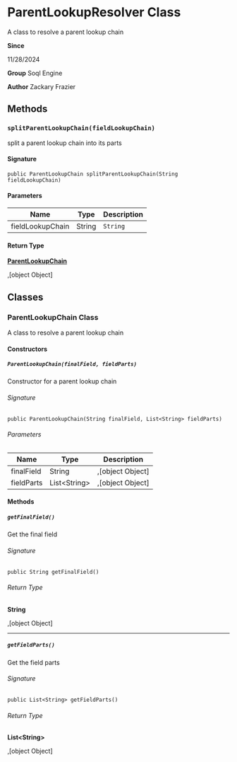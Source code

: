 # ParentLookupResolver Class

A class to resolve a parent lookup chain

**Since** 

11/28/2024

**Group** Soql Engine

**Author** Zackary Frazier

## Methods
### `splitParentLookupChain(fieldLookupChain)`

split a parent lookup chain into its parts

#### Signature
```apex
public ParentLookupChain splitParentLookupChain(String fieldLookupChain)
```

#### Parameters
| Name | Type | Description |
|------|------|-------------|
| fieldLookupChain | String | `String` |

#### Return Type
**[ParentLookupChain](ParentLookupChain.md)**

,[object Object]

## Classes
### ParentLookupChain Class

A class to resolve a parent lookup chain

#### Constructors
##### `ParentLookupChain(finalField, fieldParts)`

Constructor for a parent lookup chain

###### Signature
```apex
public ParentLookupChain(String finalField, List<String> fieldParts)
```

###### Parameters
| Name | Type | Description |
|------|------|-------------|
| finalField | String | ,[object Object] |
| fieldParts | List&lt;String&gt; | ,[object Object] |

#### Methods
##### `getFinalField()`

Get the final field

###### Signature
```apex
public String getFinalField()
```

###### Return Type
**String**

,[object Object]

---

##### `getFieldParts()`

Get the field parts

###### Signature
```apex
public List<String> getFieldParts()
```

###### Return Type
**List&lt;String&gt;**

,[object Object]